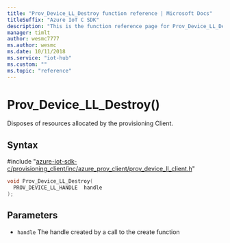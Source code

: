 ```yaml
---                             
title: "Prov_Device_LL_Destroy function reference | Microsoft Docs" 
titleSuffix: "Azure IoT C SDK"            
description: "This is the function reference page for Prov_Device_LL_Destroy() in the Azure IoT C SDK. This SDK is used with the Azure IoT Hub and Azure IoT Hub Device Provisioning Service"            
manager: timlt                 
author: wesmc7777              
ms.author: wesmc               
ms.date: 10/11/2018                    
ms.service: "iot-hub"             
ms.custom: ""                
ms.topic: "reference"        
---                            
```


# Prov_Device_LL_Destroy()

Disposes of resources allocated by the provisioning Client.

## Syntax

\#include "[azure-iot-sdk-c/provisioning_client/inc/azure_prov_client/prov_device_ll_client.h](../prov-device-ll-client-h.md)"  
```C
void Prov_Device_LL_Destroy(
  PROV_DEVICE_LL_HANDLE  handle
);
```

## Parameters
* `handle` The handle created by a call to the create function

